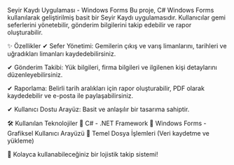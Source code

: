 Seyir Kaydı Uygulaması - Windows Forms
Bu proje, C# Windows Forms kullanılarak geliştirilmiş basit bir Seyir Kaydı uygulamasıdır.
Kullanıcılar gemi seferlerini yönetebilir, gönderim bilgilerini takip edebilir ve rapor oluşturabilir.

✨ Özellikler
✔ Sefer Yönetimi: Gemilerin çıkış ve varış limanlarını, tarihleri ve uğradıkları limanları kaydedebilirsiniz.

✔ Gönderim Takibi: Yük bilgileri, firma bilgileri ve ilgilenen kişi detaylarını düzenleyebilirsiniz.

✔ Raporlama: Belirli tarih aralıkları için rapor oluşturabilir, PDF olarak kaydedebilir ve e-posta ile paylaşabilirsiniz.

✔ Kullanıcı Dostu Arayüz: Basit ve anlaşılır bir tasarıma sahiptir.

🛠 Kullanılan Teknolojiler
🔹 C# - .NET Framework
🔹 Windows Forms - Grafiksel Kullanıcı Arayüzü
🔹 Temel Dosya İşlemleri (Veri kaydetme ve yükleme)

🚀 Kolayca kullanabileceğiniz bir lojistik takip sistemi!
